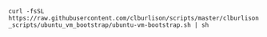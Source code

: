 

```curl -fsSL https://raw.githubusercontent.com/clburlison/scripts/master/clburlison_scripts/ubuntu_vm_bootstrap/ubuntu-vm-bootstrap.sh | sh```
